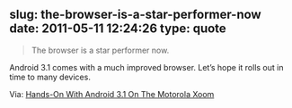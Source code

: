 slug: the-browser-is-a-star-performer-now
date: 2011-05-11 12:24:26
type: quote
---

> The browser is a star performer now.

Android 3.1 comes with a much improved browser. Let’s hope it rolls out in time to many devices.

 Via: [Hands-On With Android 3.1 On The Motorola Xoom](http://www.crunchgear.com/2011/05/10/hands-on-with-android-3-1-on-the-motorola-xoom/)
